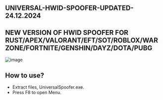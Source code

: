 ## UNIVERSAL-HWID-SPOOFER-UPDATED-24.12.2024
## NEW VERSION OF HWID SPOOFER FOR RUST/APEX/VALORANT/EFT/SOT/ROBLOX/WARZONE/FORTNITE/GENSHIN/DAYZ/DOTA/PUBG
![image](https://github.com/user-attachments/assets/df965b5c-5bc7-49bc-bd48-e1a7fb1e8be2)


## How to use?
- Extract files, UniversalSpoofer.exe.
- Press F8 to open Menu.
